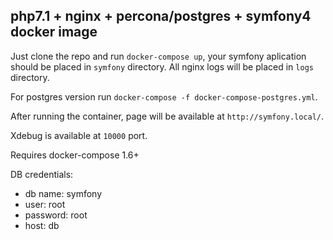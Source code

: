 ## php7.1 + nginx + percona/postgres + symfony4 docker image

Just clone the repo and run ```docker-compose up```, your symfony aplication should be placed in ```symfony``` directory. All nginx logs will be placed in `logs` directory.

For postgres version run ```docker-compose -f docker-compose-postgres.yml```.

After running the container, page will be available at ```http://symfony.local/```. 

Xdebug is available at `10000` port.

Requires docker-compose 1.6+

DB credentials:
* db name: symfony
* user: root
* password: root
* host: db
